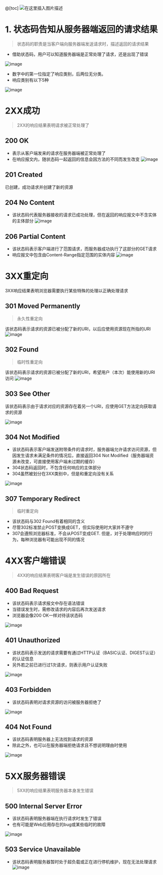 @[toc]
![在这里插入图片描述](https://img-blog.csdnimg.cn/20210128160859158.png?x-oss-process=image/watermark,type_ZmFuZ3poZW5naGVpdGk,shadow_10,text_aHR0cHM6Ly9ibG9nLmNzZG4ubmV0L3dlaXhpbl80NDk3MjAwOA==,size_16,color_FFFFFF,t_70#pic_center)


# 1. 状态码告知从服务器端返回的请求结果

> 状态码的职责是当客户端向服务器端发送请求时，描述返回的请求结果

- 借助状态码，用户可以知道服务器端是正常处理了请求，还是出现了错误

![image](https://img-blog.csdnimg.cn/img_convert/87869fb8698b4a7aa1e4f44a7afb5158.png)

- 数字中的第一位指定了响应类别，后两位无分类。
- 响应类别有以下5种


![image](https://img-blog.csdnimg.cn/img_convert/503f3176c052dd3c9249322ec2f6d9ec.png)

# 2XX成功

> 2XX的响应结果表明请求被正常处理了

## 200 OK

- 表示从客户端发来的请求在服务器端被正常处理了
- 在响应报文内，随状态码一起返回的信息会因方法的不同而发生改变
![image](https://img-blog.csdnimg.cn/img_convert/04c6f327bf032406e7fd560281a3e96d.png)

## 201 Created
已创建，成功请求并创建了新的资源
## 204 No Content
- 该状态码代表服务器接收的请求已成功处理，但在返回的响应报文中不含实体的主体部分
![image](https://img-blog.csdnimg.cn/img_convert/0e57e9225e2be4374c4848f1d2bacc29.png)

## 206 Partial Content
- 该状态码表示客户端进行了范围请求，而服务器成功执行了这部分的GET请求
- 响应报文中包含由Content-Range指定范围的实体内容
![image](https://img-blog.csdnimg.cn/img_convert/c54f81093ef67658887686f5e7ba2237.png)


# 3XX重定向
3XX响应结果表明浏览器需要执行某些特殊的处理以正确处理请求
## 301 Moved Permanently

> 永久性重定向

该状态码表示请求的资源已被分配了新的URI，以后应使用资源现在所指的URI
![image](https://img-blog.csdnimg.cn/img_convert/8d45c691a758fb6d2a6de91d46831f9a.png)



## 302 Found

> 临时性重定向

该状态码表示请求的资源已被分配了新的URI，希望用户（本次）能使用新的URI访问
![image](https://img-blog.csdnimg.cn/img_convert/564fdd46900d9ecf5e31694f64376d5b.png)

## 303 See Other

该状态码表示由于请求对应的资源存在着另一个URI，应使用GET方法定向获取请求的资源

![image](https://img-blog.csdnimg.cn/img_convert/845a27d0aa04cf7792a38df487b3da88.png)


## 304 Not Modified
- 该状态码表示客户端发送附带条件的请求时，服务器端允许请求访问资源，但因发生请求未满足条件的情况后，直接返回304 Not Modified（服务器端资源未改变，可直接使用客户端未过期的缓存）
- 304状态码返回时，不包含任何响应的主体部分
- 304虽然被划分在3XX类别中，但是和重定向没有关系

![image](https://img-blog.csdnimg.cn/img_convert/c381d284afce30dc3485ac840ee33fd0.png)

## 307 Temporary Redirect

> 临时重定向

- 该状态码与302 Found有着相同的含义
- 尽管302标准禁止POST变换成GET，但实际使用时大家并不遵守
- 307会遵照浏览器标准，不会从POST变成GET. 但是，对于处理响应时的行为，每种浏览器有可能出现不同的情况

# 4XX客户端错误

> 4XX的响应结果表明客户端是发生错误的原因所在

## 400 Bad Request

- 该状态码表示请求报文中存在语法错误
- 当错误发生时，需修改请求的内容后再次发送请求
- 浏览器会像200 OK一样对待该状态码

![image](https://img-blog.csdnimg.cn/img_convert/4296d130b88f607cab5ec7b9a26d58a5.png)


## 401 Unauthorized

- 该状态码表示发送的请求需要有通过HTTP认证（BASIC认证、DIGEST认证）的认证信息
- 另外若之前已进行过1次请求，则表示用户认证失败

![image](https://img-blog.csdnimg.cn/img_convert/79151ce7d72902c9bbe425ba75ad8723.png)

## 403 Forbidden

- 该状态码表明对请求资源的访问被服务器拒绝了

![image](https://img-blog.csdnimg.cn/img_convert/1a7c04633e1ea7c47cecb85fc92891b9.png)


## 404 Not Found

- 该状态码表明服务器上无法找到请求的资源
- 除此之外，也可以在服务器端拒绝请求且不想说明理由时使用

![image](https://img-blog.csdnimg.cn/img_convert/585bc00bf9ef8e588dfc6d1db47e613a.png)



# 5XX服务器错误

> 5XX的响应结果表明服务器本身发生错误

## 500 Internal Server Error

- 该状态码表明服务器端在执行请求时发生了错误
- 也有可能是Web应用存在的bug或某些临时的故障

![image](https://img-blog.csdnimg.cn/img_convert/58d92e05874d8abf66bc006c3cef6dc5.png)


## 503 Service Unavailable

- 该状态码表明服务器暂时处于超负载或正在进行停机维护，现在无法处理请求
![image](https://img-blog.csdnimg.cn/img_convert/b7c52a3b4691ad8401df7d0dda8868e5.png)


